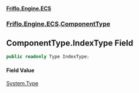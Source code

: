 #### [Friflo.Engine.ECS](index.md 'index')
### [Friflo.Engine.ECS](Friflo.Engine.ECS.md 'Friflo.Engine.ECS').[ComponentType](ComponentType.md 'Friflo.Engine.ECS.ComponentType')

## ComponentType.IndexType Field

```csharp
public readonly Type IndexType;
```

#### Field Value
[System.Type](https://docs.microsoft.com/en-us/dotnet/api/System.Type 'System.Type')